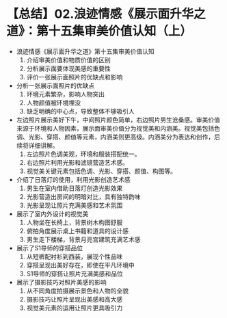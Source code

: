 # 【总结】02.浪迹情感《展示面升华之道》：第十五集审美价值认知（上）

-   浪迹情感《展示面升华之道》第十五集审美价值认知
    1.  介绍审美价值和物质价值的区别
    2.  分析展示面要体现美感的重要性
    3.  评价一张展示面照片的优缺点和影响
-   分析一张展示面照片的优缺点
    1.  环境元素繁杂，影响人物突出
    2.  人物颜值被环境埋没
    3.  缺乏明确的中心点，导致整体不够吸引人
-   左边照片展示美好下午，中间照片颜色简单，右边照片男生沧桑感。审美价值来源于环境和人物因素，展示面审美价值分为视觉美和内涵美。视觉美包括色调、光影、穿搭、颜值等元素，内涵美则更高级。内涵美分为表达和创作，后续将详细讲解。
    1.  左边照片色调美观，环境和服装搭配统一。
    2.  右边照片利用光影和滤镜营造艺术感。
    3.  视觉美关键元素包括色调、光影、穿搭、颜值、构图等。
-   介绍了日落灯的使用，利用光影创造艺术感
    1.  男生在室内借助日落灯创造光影效果
    2.  光影营造出房间的明暗对比，具有独特韵味
    3.  光影呈现让照片充满美感和艺术氛围
-   展示了室内外设计的视觉美
    1.  人物坐在长椅上，背景树木构图舒服
    2.  俯拍角度展示桌上书籍和道具的设计感
    3.  男生走下楼梯，背景月亮宫建筑充满艺术感
-   展示了S1导师的穿搭品位
    1.  从短裤配衬衫到西装，展现个性品味
    2.  穿搭呈现出美好存在，即使在平凡环境中
    3.  S1导师的穿搭让照片充满美感和品位
-   展示了摄影技巧对照片美感的影响
    1.  从不同角度拍摄展示景色和人物的全貌
    2.  摄影技巧让照片呈现出美感和高大感
    3.  视觉美元素的运用让照片更具吸引力